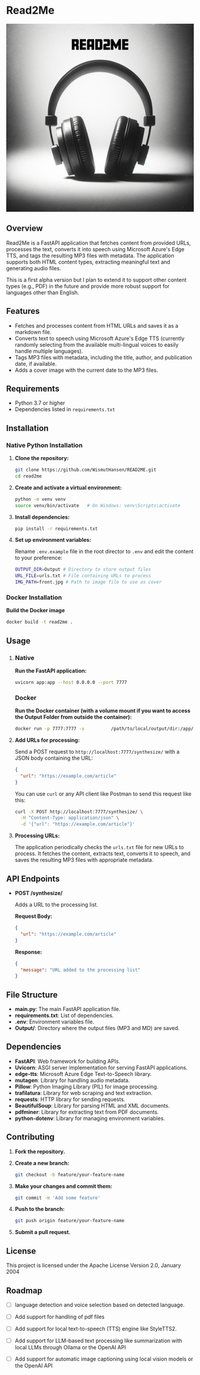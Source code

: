 # Read2Me

![READ2ME Cover Image Depicting a black and white grainy photo of a pair of overear headphones. Image Caption reades: READ2ME. The image was generated with Dall-E 3 from OpenAI](front.jpg)

## Overview

Read2Me is a FastAPI application that fetches content from provided URLs, processes the text, converts it into speech using Microsoft Azure's Edge TTS, and tags the resulting MP3 files with metadata. The application supports both HTML content types, extracting meaningful text and generating audio files.

This is a first alpha version but I plan to extend it to support other content types (e.g., PDF) in the future and provide more robust support for languages other than English.

## Features

- Fetches and processes content from HTML URLs and saves it as a markdown file.
- Converts text to speech using Microsoft Azure's Edge TTS (currently randomly selecting from the available multi-lingual voices to easily handle multiple languages).
- Tags MP3 files with metadata, including the title, author, and publication date, if available.
- Adds a cover image with the current date to the MP3 files.

## Requirements

- Python 3.7 or higher
- Dependencies listed in `requirements.txt`

## Installation

### Native Python Installation

1. **Clone the repository:**

   ```sh
   git clone https://github.com/WismutHansen/READ2ME.git
   cd read2me
   ```

2. **Create and activate a virtual environment:**

   ```sh
   python -m venv venv
   source venv/bin/activate   # On Windows: venv\Scripts\activate
   ```

3. **Install dependencies:**

   ```sh
   pip install -r requirements.txt
   ```

4. **Set up environment variables:**

   Rename  `.env.example` file in the root director to `.env` and edit the content to your preference:

   ```sh
   OUTPUT_DIR=Output # Directory to store output files
   URL_FILE=urls.txt # File containing URLs to process
   IMG_PATH=front.jpg # Path to image file to use as cover
   ```
### Docker Installation

   **Build the Docker image**
   ```sh
   docker build -t read2me .
   ```


## Usage

1. 
   ### Native 
   **Run the FastAPI application:**

   ```sh
   uvicorn app:app --host 0.0.0.0 --port 7777
   ```
   ### Docker



   **Run the Docker container (with a volume mount if you want to access the Output Folder from outside the container):**

   ```sh
   docker run -p 7777:7777 -v          /path/to/local/output/dir:/app/Output read2me
   ```


2. **Add URLs for processing:**

   Send a POST request to `http://localhost:7777/synthesize/` with a JSON body containing the URL:

   ```json
   {
     "url": "https://example.com/article"
   }
   ```

   You can use `curl` or any API client like Postman to send this request like this:

   ```sh
   curl -X POST http://localhost:7777/synthesize/ \
     -H "Content-Type: application/json" \
     -d '{"url": "https://example.com/article"}'
   ```

3. **Processing URLs:**

   The application periodically checks the `urls.txt` file for new URLs to process. It fetches the content, extracts text, converts it to speech, and saves the resulting MP3 files with appropriate metadata.

## API Endpoints

- **POST /synthesize/**

  Adds a URL to the processing list.

  **Request Body:**

  ```json
  {
    "url": "https://example.com/article"
  }
  ```

  **Response:**

  ```json
  {
    "message": "URL added to the processing list"
  }
  ```

## File Structure

- **main.py**: The main FastAPI application file.
- **requirements.txt**: List of dependencies.
- **.env**: Environment variables file.
- **Output/**: Directory where the output files (MP3 and MD) are saved.

## Dependencies

- **FastAPI**: Web framework for building APIs.
- **Uvicorn**: ASGI server implementation for serving FastAPI applications.
- **edge-tts**: Microsoft Azure Edge Text-to-Speech library.
- **mutagen**: Library for handling audio metadata.
- **Pillow**: Python Imaging Library (PIL) for image processing.
- **trafilatura**: Library for web scraping and text extraction.
- **requests**: HTTP library for sending requests.
- **BeautifulSoup**: Library for parsing HTML and XML documents.
- **pdfminer**: Library for extracting text from PDF documents.
- **python-dotenv**: Library for managing environment variables.

## Contributing

1. **Fork the repository.**
2. **Create a new branch:**

   ```sh
   git checkout -b feature/your-feature-name
   ```

3. **Make your changes and commit them:**

   ```sh
   git commit -m 'Add some feature'
   ```

4. **Push to the branch:**

   ```sh
   git push origin feature/your-feature-name
   ```

5. **Submit a pull request.**

## License

This project is licensed under the Apache License Version 2.0, January 2004

## Roadmap

- [ ] language detection and voice selection based on detected language.
- [ ] Add support for handling of pdf files
- [ ] Add support for local text-to-speech (TTS) engine like StyleTTS2.
- [ ] Add support for LLM-based text processing like summarization with local LLMs through Ollama or the OpenAI API
- [ ] Add support for automatic image captioning using local vision models or the OpenAI API





